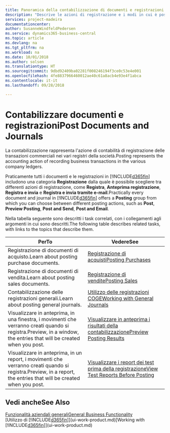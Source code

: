 ```yaml
---
title: Panoramica della contabilizzazione di documenti e registrazioni | Documenti Microsoft
description: "Descrive le azioni di registrazione e i modi in cui è possibile contabilizzare documenti e registrazioni."
services: project-madeira
documentationcenter: 
author: SusanneWindfeldPedersen
ms.service: dynamics365-business-central
ms.topic: article
ms.devlang: na
ms.tgt_pltfrm: na
ms.workload: na
ms.date: 10/01/2018
ms.author: solsen
ms.translationtype: HT
ms.sourcegitcommit: 9dbd92409ba02281f008246194f3ce0c53e4e001
ms.openlocfilehash: 4fe8837966460012ae40c61a8acb4e93e4f1abca
ms.contentlocale: it-it
ms.lasthandoff: 09/28/2018

---
```

# <a name="post-documents-and-journals"></a><span data-ttu-id="649a7-103">Contabilizzare documenti e registrazioni</span><span class="sxs-lookup"><span data-stu-id="649a7-103">Post Documents and Journals</span></span>
<span data-ttu-id="649a7-104">La contabilizzazione rappresenta l'azione di contabilità di registrazione delle transazioni commerciali nei vari registri della società.</span><span class="sxs-lookup"><span data-stu-id="649a7-104">Posting represents the accounting action of recording business transactions in the various company ledgers.</span></span>

<span data-ttu-id="649a7-105">Praticamente tutti i documenti e le registrazioni in [!INCLUDE[d365fin](includes/d365fin_md.md)] includono una categoria **Registrazione** dalla quale è possibile scegliere tra differenti azioni di registrazione, come **Registra**, **Anteprima registrazione**, **Registra e invia** e **Registra e invia tramite e-mail**.</span><span class="sxs-lookup"><span data-stu-id="649a7-105">Practically every document and journal in [!INCLUDE[d365fin](includes/d365fin_md.md)] offers a **Posting** group from which you can choose between different posting actions, such as **Post**, **Preview Posting**, **Post and Send**, **Post and Email**.</span></span>

<span data-ttu-id="649a7-106">Nella tabella seguente sono descritti i task correlati, con i collegamenti agli argomenti in cui sono descritti.</span><span class="sxs-lookup"><span data-stu-id="649a7-106">The following table describes related tasks, with links to the topics that describe them.</span></span>

| <span data-ttu-id="649a7-107">Per</span><span class="sxs-lookup"><span data-stu-id="649a7-107">To</span></span> | <span data-ttu-id="649a7-108">Vedere</span><span class="sxs-lookup"><span data-stu-id="649a7-108">See</span></span> |
| --- | --- |
| <span data-ttu-id="649a7-109">Registrazione di documenti di acquisto.</span><span class="sxs-lookup"><span data-stu-id="649a7-109">Learn about posting purchase documents.</span></span> |[<span data-ttu-id="649a7-110">Registrazione di acquisti</span><span class="sxs-lookup"><span data-stu-id="649a7-110">Posting Purchases</span></span>](ui-post-purchases.md) |
| <span data-ttu-id="649a7-111">Registrazione di documenti di vendita.</span><span class="sxs-lookup"><span data-stu-id="649a7-111">Learn about posting sales documents.</span></span> |[<span data-ttu-id="649a7-112">Registrazione di vendite</span><span class="sxs-lookup"><span data-stu-id="649a7-112">Posting Sales</span></span>](ui-post-sales.md) |
| <span data-ttu-id="649a7-113">Contabilizzazione delle registrazioni generali.</span><span class="sxs-lookup"><span data-stu-id="649a7-113">Learn about posting general journals.</span></span> |[<span data-ttu-id="649a7-114">Utilizzo delle registrazioni COGE</span><span class="sxs-lookup"><span data-stu-id="649a7-114">Working with General Journals</span></span>](ui-work-general-journals.md) |
| <span data-ttu-id="649a7-115">Visualizzare in anteprima, in una finestra, i movimenti che verranno creati quando si registra.</span><span class="sxs-lookup"><span data-stu-id="649a7-115">Preview, in a window, the entries that will be created when you post.</span></span> |[<span data-ttu-id="649a7-116">Visualizzare in anteprima i risultati della contabilizzazione</span><span class="sxs-lookup"><span data-stu-id="649a7-116">Preview Posting Results</span></span>](ui-how-preview-post-results.md) |
| <span data-ttu-id="649a7-117">Visualizzare in anteprima, in un report, i movimenti che verranno creati quando si registra.</span><span class="sxs-lookup"><span data-stu-id="649a7-117">Preview, in a report, the entries that will be created when you post.</span></span> |[<span data-ttu-id="649a7-118">Visualizzare i report dei test prima della registrazione</span><span class="sxs-lookup"><span data-stu-id="649a7-118">View Test Reports Before Posting</span></span>](ui-how-view-test-reports-posting.md) |

## <a name="see-also"></a><span data-ttu-id="649a7-119">Vedi anche</span><span class="sxs-lookup"><span data-stu-id="649a7-119">See Also</span></span>
[<span data-ttu-id="649a7-120">Funzionalità aziendali generali</span><span class="sxs-lookup"><span data-stu-id="649a7-120">General Business Functionality</span></span>](ui-across-business-areas.md)  
<span data-ttu-id="649a7-121">[Utilizzo di [!INCLUDE[d365fin](includes/d365fin_md.md)]](ui-work-product.md)</span><span class="sxs-lookup"><span data-stu-id="649a7-121">[Working with [!INCLUDE[d365fin](includes/d365fin_md.md)]](ui-work-product.md)</span></span>


